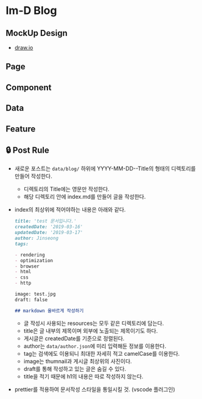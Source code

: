 # Im-D Blog

## MockUp Design

- [draw.io](https://app.diagrams.net/#G1IFQrd6q98YUp96aJ_U_9_EnecczDaVyN)

## Page

## Component

## Data

## Feature

## 🔒 Post Rule

- 새로운 포스트는 `data/blog/` 하위에 YYYY-MM-DD--Title의 형태의 디렉토리를 만들어 작성한다.
  - 디렉토리의 Title에는 영문만 작성한다.
  - 해당 디렉토리 안에 index.md를 만들어 글을 작성한다.
- index의 최상위에 적어야하는 내용은 아래와 같다.

  ```markdown
  title: 'test 문서입니다.'
  createdDate: '2019-03-16'
  updatedDate: '2019-03-17'
  author: Jinseong
  tags:

  - rendering
  - optimization
  - browser
  - html
  - css
  - http

  image: test.jpg
  draft: false

  ## markdown 올바르게 작성하기
  
  ```
  - 글 작성시 사용되는 resources는 모두 같은 디렉토리에 담는다.
  - title은 글 내부의 제목이며 외부에 노출되는 제목이기도 하다.
  - 게시글은 createdDate를 기준으로 정렬된다.
  - author는 `data/author.json`에 미리 입력해둔 정보를 이용한다.
  - tag는 검색에도 이용되니 최대한 자세히 적고 camelCase를 이용한다.
  - image는 thumnail과 게시글 최상위의 사진이다.
  - draft를 통해 작성하고 있는 글은 숨길 수 있다.
  - title을 적기 때문에 h1의 내용은 따로 작성하지 않는다.
  

- prettier를 적용하여 문서작성 스타일을 통일시킬 것. (vscode 플러그인)
